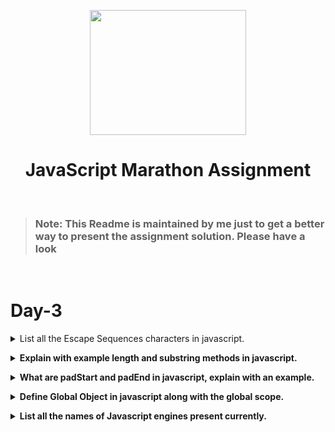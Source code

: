 <p align="center"><img height = "200px" width= "250px" src="https://play-lh.googleusercontent.com/JKzSZ8dRSeN1SENxZMulZABnssSRgGXwrDgqCquDcLbzgxGCDhogGwzYPIyrWt1-igI"/></p>
<h1 align="center">JavaScript Marathon Assignment</h1>
<br>

> ### Note: This Readme is maintained by me just to get a better way to present the assignment solution. Please have a look

<br>

# Day-3

</b></details>

<details>
<summary>List all the Escape Sequences characters in javascript.</summary><br><b><b>
    
Escape sequences characters are:

</b></details>

<details>
<summary>Explain with example length and substring methods in javascript.</summary><br><b><b>

</b></details>

<details>
<summary>What are padStart and padEnd in javascript, explain with an example.</summary><br><b><b>

</b></details>

<details>
<summary>Define Global Object in javascript along with the global scope.</summary><br><b><b>

</b></details>

<details>
<summary>List all the names of Javascript engines present currently. </summary><br><b><b>

</b></details>
